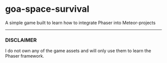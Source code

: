 # goa-space-survival
A simple game built to learn how to integrate Phaser into Meteor-projects

---

### DISCLAIMER

I do not own any of the game assets and will only use them to learn the Phaser framework.
